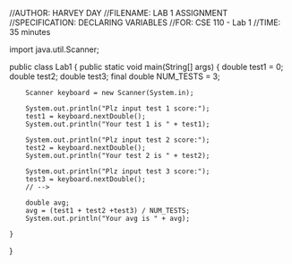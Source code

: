 //AUTHOR: HARVEY DAY
//FILENAME: LAB 1 ASSIGNMENT
//SPECIFICATION: DECLARING VARIABLES
//FOR: CSE 110 - Lab 1
//TIME: 35 minutes


import java.util.Scanner;

public class Lab1 
{
	public static void main(String[] args) 
	{
		double test1 = 0;
		double test2;
		double test3;
		final double NUM_TESTS = 3;
		
		Scanner keyboard = new Scanner(System.in);
		
		System.out.println("Plz input test 1 score:");
		test1 = keyboard.nextDouble();
		System.out.println("Your test 1 is " + test1);
		
		System.out.println("Plz input test 2 score:");
		test2 = keyboard.nextDouble();
		System.out.println("Your test 2 is " + test2);
		
		System.out.println("Plz input test 3 score:");
		test3 = keyboard.nextDouble();
		// -->
		
		double avg;
		avg = (test1 + test2 +test3) / NUM_TESTS;
		System.out.println("Your avg is " + avg);
		
	}
}
